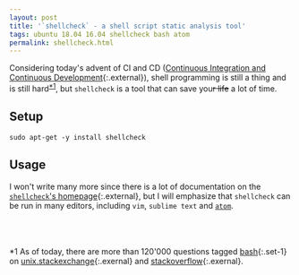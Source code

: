 ```yaml
---
layout: post
title: '`shellcheck` - a shell script static analysis tool'
tags: ubuntu 18.04 16.04 shellcheck bash atom
permalink: shellcheck.html
---
```


Considering today's advent of CI and CD ([Continuous Integration and Continuous Development](https://en.wikipedia.org/wiki/Continuous_delivery){:.external}),
shell programming is still a thing and is still hard<sup>[\*1](/shellcheck.html#_nb1)</sup>,
but `shellcheck` is a tool that can save you<s>r life</s> a lot of time.

## Setup
```
sudo apt-get -y install shellcheck
```

## Usage
I won't write many more since there is a lot of documentation on the [`shellcheck`'s homepage](https://github.com/koalaman/shellcheck){:.external},
but I will emphasize that `shellcheck` can be run in many editors, including `vim`, `sublime text` and [`atom`](/tag/atom.html).











<br /><br /><br />
<a name="_nb1">*1</a> As of today, there are more than 120'000 questions tagged [bash](/tag/bash.html){:.set-1} on [unix.stackexchange](https://unix.stackexchange.com/questions/tagged/bash){:.exernal}
and [stackoverflow](https://stackoverflow.com/questions/tagged/bash){:.exernal}.
